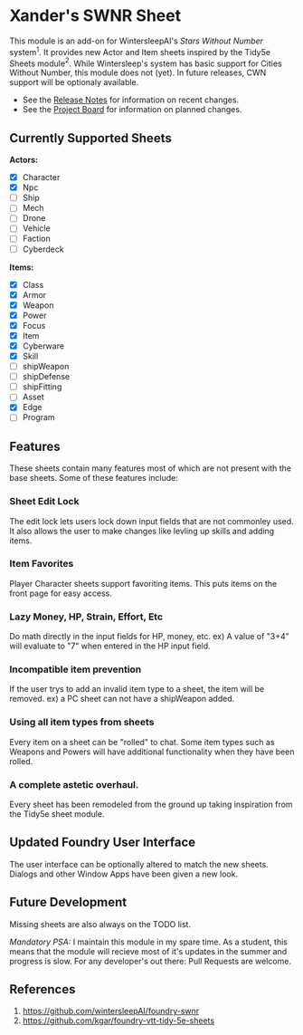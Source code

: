 # Xander's SWNR Sheet
This module is an add-on for WintersleepAI's *Stars Without Number* system$`^1`$. It provides new Actor and Item sheets inspired by the Tidy5e Sheets module$`^2`$. While Wintersleep's system has basic support for Cities Without Number, this module does not (yet). In future releases, CWN support will be optionaly available.

- See the [Release Notes](RELEASES.md) for information on recent changes.
- See the [Project Board](https://github.com/users/Xander-Carroll/projects/1) for information on planned changes.

## Currently Supported Sheets
**Actors:**
- [x] Character
- [x] Npc
- [ ] Ship
- [ ] Mech
- [ ] Drone
- [ ] Vehicle
- [ ] Faction
- [ ] Cyberdeck

**Items:**
- [x] Class
- [x] Armor
- [x] Weapon
- [x] Power
- [x] Focus
- [x] Item
- [x] Cyberware
- [x] Skill
- [ ] shipWeapon
- [ ] shipDefense
- [ ] shipFitting
- [ ] Asset
- [x] Edge
- [ ] Program 

## Features
These sheets contain many features most of which are not present with the base sheets. Some of these features include:

### Sheet Edit Lock
The edit lock lets users lock down input fields that are not commonley used. It also allows the user to make changes like levling up skills and adding items.

### Item Favorites
Player Character sheets support favoriting items. This puts items on the front page for easy access.

### Lazy Money, HP, Strain, Effort, Etc
Do math directly in the input fields for HP, money, etc. ex) A value of "3+4" will evaluate to "7" when entered in the HP input field.

### Incompatible item prevention
If the user trys to add an invalid item type to a sheet, the item will be removed. ex) a PC sheet can not have a shipWeapon added. 

### Using all item types from sheets
Every item on a sheet can be "rolled" to chat. Some item types such as Weapons and Powers will have additional functionality when they have been rolled.

### A complete astetic overhaul.
Every sheet has been remodeled from the ground up taking inspiration from the Tidy5e sheet module.

## Updated Foundry User Interface
The user interface can be optionally altered to match the new sheets. Dialogs and other Window Apps have been given a new look.

## Future Development
Missing sheets are also always on the TODO list.

*Mandatory PSA:* I maintain this module in my spare time. As a student, this means that the module will recieve most of it's updates in the summer and progress is slow. For any developer's out there: Pull Requests are welcome.

## References
1. https://github.com/wintersleepAI/foundry-swnr
2. https://github.com/kgar/foundry-vtt-tidy-5e-sheets